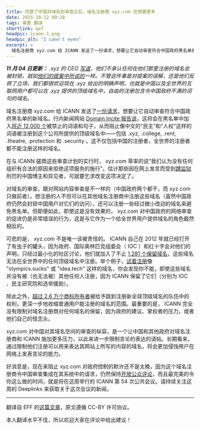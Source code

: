```yaml
---
title: 同意了中国对域名的审查之后，域名注册商 xyz.com 还想要更多
date: 2015-10-22 09:28
tags: 审查 翻译
shortlink: qxf
headpic: icann-1.png
headpic_alt: "I cann't even"
excerpt: >
  域名注册商 xyz.com 给 ICANN 发送了一份请求，想要让它自动审查符合中国政府黑名单的新域名。行内新闻网站 Domain Incite 报告说，这将会在黑名单中加入将近 12,000 个被禁止的词语和句子，从而阻止像中文的“民主”和“人权”这样的词语被注册到这个公司所提供的顶级域名中——包括 .xyz, .college, .rent, .theatre, .protection 和 .security 。这不仅包括中国的注册者，全世界的注册者都不能注册这样的域名。
---
```


_**11 月 04 日更新：** .xyz 的 CEO [写道](https://ceo.xyz/freedom/)，他们不承认任何在他们那里注册的域名会被封锁，就如[他们的提案中所说的](https://www.icann.org/en/system/files/files/request-2014154-multiple-09oct15-en.pdf)一样。不管这件事是对提案的误解，还是他们反转了立场，我们都很欢迎现在 .xyz 给出的明确声明，也就是中国以及全世界的互联网用户都可以在 .xyz 提供的顶级域名中，自由的注册包含令中国政府不满的词句的域名。_

域名注册商 xyz.com 给 ICANN 发送了[一份请求][1]，想要让它自动审查符合中国政府黑名单的新域名。行内新闻网站 [Domain Incite 报告说][2]，这将会在黑名单中加入[将近 12,000 个][3]被禁止的词语和句子，从而阻止像中文的“民主”和“人权”这样的词语被注册到这个公司所提供的顶级域名中——包括 .xyz, .college, .rent, .theatre, .protection 和 .security 。这不仅包括中国的注册者，全世界的注册者都不能注册这样的域名。

<!--more-->

在与 ICANN 磋商这些审查计划的实行时， xyz.com 草率的说“我们认为没有任何组织有合法的原因来拒绝这项服务的施行”。估计那些因在网上发言而受到[蹲监狱][4]刑罚的中国博主和异见者，可就要乞求改变这项决定了。

对域名的审查，跟对网站内容审查是不一样的（中国政府两个都干，而 xyz.com 只做前者）。想注册的人不但可以在其他域名注册商中注册这些域名（虽然中国政府仍然会封锁中国用户对它们的访问），还可以注册一些经过微小改动的域名来避免黑名单。但即便如此，即使这是没有效果的， xyz.com 对中国政府的网络审查的促进仍是非常错误的行为，这是与它作为一个给全世界用户提供域名的角色截然相反的。

可悲的是， xyz.com 不是唯一该被责怪的。 ICANN 自己在 2012 年就已经打开了有虫子的罐头，因为政府、国际奥林匹克组委会（ IOC ）和红十字会对他们的声明，只经过最小化的社区讨论，他们就加入了不止 [1,281 个保留域名][5]，这些域名无法在全世界中的任何顶级域名中注册。举个例子，[试着注册][6]像 "olympics.sucks" 或 "idea.tech" 这样的域名，你会发现你不能，即使这些域名并没有被（也无法被）其他任何人注册，因为 ICANN 保留了它们（分别为 IOC 、民主研究院和选举援助）。

除此之外，[超过 2.6 万个商标所有者][7]被给予跳到注册新全球顶级域名的队伍中的权利，更深一步地收缩普通用户能注册的域名的范围。最重要的是， ICANN 完全没有限制对域名注册商对任何域名的保留，因为政府的建议、掌权者的压力，或者他们自己的怪念头。

xyz.com 对中国对其域名空间的审查的纵容，是一个让中国和其他政府对域名注册商和 ICANN 施加更多压力，以此来进一步限制言论的表达的请帖。长期看来，通过限制他们注册可以用来表达其网站上所写的内容的域名，将会更加侵蚀用户在网络上发表言论的能力。

好消息是，现在来阻止 xyz.com 对政府控制的默许还不是太晚，因为这个域名注册商令中国审查集成在其系统中的请求，仍然保持[开放公众评论][8]，而且最完美的令你这么做的时间，就是将在这周举行的 ICANN 第 54 次公共会议。请持续关注这周的 Deeplinks 来获取关于这次会议的新闻。

[1]: https://www.icann.org/en/system/files/files/request-2014154-multiple-09oct15-en.pdf
[2]: http://domainincite.com/19431-xyz-to-put-global-block-on-domains-banned-in-china
[3]: https://twitter.com/GavinBrown/status/653695641953140736
[4]: https://www.eff.org/deeplinks/2014/09/ilham-tohti-sentenced-life-prison
[5]: https://www.icann.org/resources/pages/reserved-2013-07-08-en
[6]: https://www.namecheap.com/domains/registration.aspx
[7]: http://www.trademark-clearinghouse.com/content/statistics-page
[8]: https://www.icann.org/resources/pages/rsep-2014-02-19-en

----------------

翻译自 EFF 的[这篇文章](https://www.eff.org/deeplinks/2015/10/accepting-chinese-censorship-domains-registry-xyzcom-invites-more)，原文遵循 CC-BY 许可协议。

本人翻译水平不佳，所以欢迎大家在评论中给出建议！
